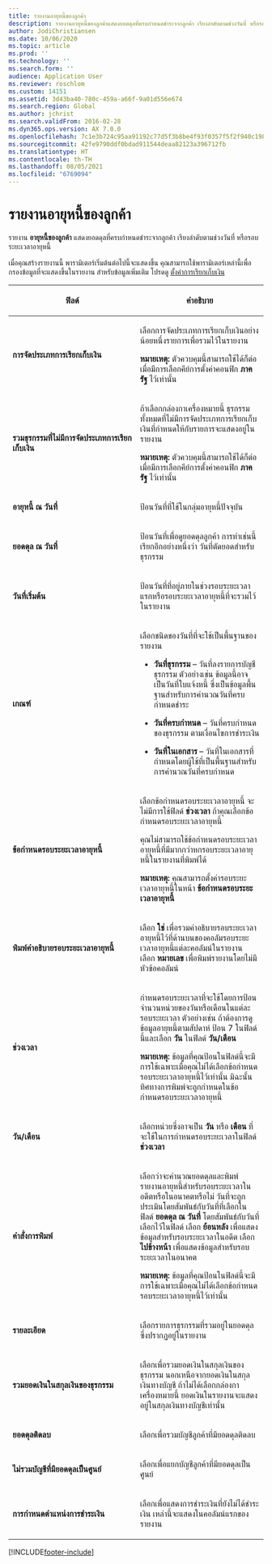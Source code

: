 ```yaml
---
title: รายงานอายุหนี้ของลูกค้า
description: รายงานอายุหนี้ของลูกค้าแสดงยอดดุลที่ครบกำหนดชำระจากลูกค้า เรียงลำดับตามช่วงวันที่ หรือรอบระยะเวลาอายุหนี้
author: JodiChristiansen
ms.date: 10/06/2020
ms.topic: article
ms.prod: ''
ms.technology: ''
ms.search.form: ''
audience: Application User
ms.reviewer: roschlom
ms.custom: 14151
ms.assetid: 3d43ba40-780c-459a-a66f-9a01d556e674
ms.search.region: Global
ms.author: jchrist
ms.search.validFrom: 2016-02-28
ms.dyn365.ops.version: AX 7.0.0
ms.openlocfilehash: 7c1e3b724c95aa91192c77d5f3b8be4f93f0357f5f2f940c198bc8da47933fa0
ms.sourcegitcommit: 42fe9790ddf0bdad911544deaa82123a396712fb
ms.translationtype: HT
ms.contentlocale: th-TH
ms.lasthandoff: 08/05/2021
ms.locfileid: "6769094"
---
```

# <a name="customer-aging-report"></a>รายงานอายุหนี้ของลูกค้า 

รายงาน **อายุหนี้ของลูกค้า** แสดงยอดดุลที่ครบกำหนดชำระจากลูกค้า เรียงลำดับตามช่วงวันที่ หรือรอบระยะเวลาอายุหนี้

เมื่อคุณสร้างรายงานนี้ พารามิเตอร์เริ่มต้นต่อไปนี้จะแสดงขึ้น คุณสามารถใช้พารามิเตอร์เหล่านี้เพื่อกรองข้อมูลที่จะแสดงขึ้นในรายงาน สำหรับข้อมูลเพิ่มเติม โปรดดู [ตั้งค่าการเรียกเก็บเงิน](set-up-collections.md)

<table>
<colgroup>
<col style="width: 50%" />
<col style="width: 50%" />
</colgroup>
<thead>
<tr class="header">
<th><p>ฟิลด์</p></th>
<th><p>คำอธิบาย</p></th>
</tr>
</thead>
<tbody>
<tr class="odd">
<td><p><strong>การจัดประเภทการเรียกเก็บเงิน</strong></p></td>
<td><p>เลือกการจัดประเภทการเรียกเก็บเงินอย่างน้อยหนึ่งรายการเพื่อรวมไว้ในรายงาน</p>
<div class="alert">

**หมายเหตุ:** ตัวควบคุมนี้สามารถใช้ได้ก็ต่อเมื่อมีการเลือกคีย์การตั้งค่าคอนฟิก <STRONG>ภาครัฐ</STRONG> ไว้เท่านั้น</P>


</div></td>
</tr>
<tr class="even">
<td><p><strong>รวมธุรกรรมที่ไม่มีการจัดประเภทการเรียกเก็บเงิน</strong></p></td>
<td><p>ถ้าเลือกกล่องกาเครื่องหมายนี้ ธุรกรรมทั้งหมดที่ไม่มีการจัดประเภทการเรียกเก็บเงินที่กำหนดให้กับรายการจะแสดงอยู่ในรายงาน</p>
<div class="alert">

**หมายเหตุ:** ตัวควบคุมนี้สามารถใช้ได้ก็ต่อเมื่อมีการเลือกคีย์การตั้งค่าคอนฟิก <STRONG>ภาครัฐ</STRONG> ไว้เท่านั้น</P>

</div></td>
</tr>
<tr class="odd">
<td><p><strong>อายุหนี้ ณ วันที่</strong></p></td>
<td><p>ป้อนวันที่ที่ใช้ในกลุ่มอายุหนี้ปัจจุบัน</p></td>
</tr>
<tr class="odd">
<td><p><strong>ยอดดุล ณ วันที่</strong></p></td>
<td><p>ป้อนวันที่เพื่อดูยอดดุลลูกค้า การทำเช่นนี้เรียกอีกอย่างหนึ่งว่า วันที่ตัดยอดสำหรับธุรกรรม</p></td>
</tr>
<tr class="even">
<td><p><strong>วันที่เริ่มต้น</strong></p></td>
<td><p>ป้อนวันที่ที่อยู่ภายในช่วงรอบระยะเวลาแรกหรือรอบระยะเวลาอายุหนี้ที่จะรวมไว้ในรายงาน</p></td>
</tr>
<tr class="odd">
<td><p><strong>เกณฑ์</strong></p></td>
<td><p>เลือกชนิดของวันที่ที่จะใช้เป็นพื้นฐานของรายงาน</p>
<ul>
<li><p><strong>วันที่ธุรกรรม</strong> – วันที่ลงรายการบัญชีธุรกรรม ตัวอย่างเช่น ข้อมูลนี้อาจเป็นวันที่ใบแจ้งหนี้ ซึ่งเป็นข้อมูลพื้นฐานสำหรับการคำนวณวันที่ครบกำหนดชำระ</p></li>
<li><p><strong>วันที่ครบกำหนด</strong> – วันที่ครบกำหนดของธุรกรรม ตามเงื่อนไขการชำระเงิน</p></li>
<li><p><strong>วันที่ในเอกสาร</strong> – วันที่ในเอกสารที่กำหนดโดยผู้ใช้ที่เป็นพื้นฐานสำหรับการคำนวณวันที่ครบกำหนด</p></li>
</ul></td>
</tr>
<tr class="even">
<td><p><strong>ข้อกำหนดรอบระยะเวลาอายุหนี้</strong></p></td>
<td><p>เลือกข้อกำหนดรอบระยะเวลาอายุหนี้  จะไม่มีการใช้ฟิลด์ <strong>ช่วงเวลา</strong> ถ้าคุณเลือกข้อกำหนดรอบระยะเวลาอายุหนี้</p>
<p>คุณไม่สามารถใช้ข้อกำหนดรอบระยะเวลาอายุหนี้ที่มีมากกว่าหกรอบระยะเวลาอายุหนี้ในรายงานที่พิมพ์ได้</p>
<div class="alert">

**หมายเหตุ:** คุณสามารถตั้งค่ารอบระยะเวลาอายุหนี้ในหน้า <STRONG>ข้อกำหนดรอบระยะเวลาอายุหนี้</STRONG></P>


</div></td>
</tr>
<tr class="odd">
<td><p><strong>พิมพ์คำอธิบายรอบระยะเวลาอายุหนี้</strong></p></td>
<td><p>เลือก <strong>ใช่</strong> เพื่อรวมคำอธิบายรอบระยะเวลาอายุหนี้ไว้ที่ด้านบนของคอลัมรอบระยะเวลาอายุหนี้แต่ละคอลัมน์ในรายงาน เลือก <strong>หมายเลข</strong> เพื่อพิมพ์รายงานโดยไม่มีหัวข้อคอลัมน์</p></td>
</tr>
<tr class="even">
<td><p><strong>ช่วงเวลา</strong></p></td>
<td><p>กำหนดรอบระยะเวลาที่จะใช้โดยการป้อนจำนวนหน่วยของวันหรือเดือนในแต่ละรอบระยะเวลา ตัวอย่างเช่น ถ้าต้องการดูข้อมูลอายุหนี้ตามสัปดาห์ ป้อน 7 ในฟิลด์นี้และเลือก <strong>วัน</strong> ในฟิลด์ <strong>วัน/เดือน</strong></p>
<div class="alert">

**หมายเหตุ:** ข้อมูลที่คุณป้อนในฟิลด์นี้จะมีการใช้เฉพาะเมื่อคุณไม่ได้เลือกข้อกำหนดรอบระยะเวลาอายุหนี้ไว้เท่านั้น มิฉะนั้น ทิศทางการพิมพ์จะถูกกำหนดในข้อกำหนดรอบระยะเวลาอายุหนี้</P>


</div></td>
</tr>
<tr class="odd">
<td><p><strong>วัน/เดือน</strong></p></td>
<td><p>เลือกหน่วยซึ่งอาจเป็น <strong>วัน</strong> หรือ <strong>เดือน</strong> ที่จะใช้ในการกำหนดรอบระยะเวลาในฟิลด์ <strong>ช่วงเวลา</strong></p></td>
</tr>
<tr class="even">
<td><p><strong>คำสั่งการพิมพ์</strong></p></td>
<td><p>เลือกว่าจะคำนวณยอดดุลและพิมพ์รายงานอายุหนี้สำหรับรอบระยะเวลาในอดีตหรือในอนาคตหรือไม่ วันที่จะถูกประเมินโดยสัมพันธ์กับวันที่ที่เลือกในฟิลด์ <strong>ยอดดุล ณ วันที่</strong> โดยสัมพันธ์กับวันที่เลือกไว้ในฟิลด์ เลือก <strong>ย้อนหลัง</strong> เพื่อแสดงข้อมูลสำหรับรอบระยะเวลาในอดีต เลือก <strong>ไปข้างหน้า</strong> เพื่อแสดงข้อมูลสำหรับรอบระยะเวลาในอนาคต</p>
<div class="alert">
  
<STRONG>หมายเหตุ:</STRONG> ข้อมูลที่คุณป้อนในฟิลด์นี้จะมีการใช้เฉพาะเมื่อคุณไม่ได้เลือกข้อกำหนดรอบระยะเวลาอายุหนี้ไว้เท่านั้น</P>


</div></td>
</tr>
<tr class="odd">
<td><p><strong>รายละเอียด</strong></p></td>
<td><p>เลือกรายการธุรกรรมที่รวมอยู่ในยอดดุลซึ่งปรากฏอยู่ในรายงาน</p></td>
</tr>
<tr class="even">
<td><p><strong>รวมยอดเงินในสกุลเงินของธุรกรรม</strong></p></td>
<td><p>เลือกเพื่อรวมยอดเงินในสกุลเงินของธุรกรรม นอกเหนือจากยอดเงินในสกุลเงินทางบัญชี ถ้าไม่ได้เลือกกล่องกาเครื่องหมายนี้ ยอดเงินในรายงานจะแสดงอยู่ในสกุลเงินทางบัญชีเท่านั้น</p></td>
</tr>
<tr class="odd">
<td><p><strong>ยอดดุลติดลบ</strong></p></td>
<td><p>เลือกเพื่อรวมบัญชีลูกค้าที่มียอดดุลติดลบ</p></td>
</tr>
<tr class="even">
<td><p><strong>ไม่รวมบัญชีที่มียอดดุลเป็นศูนย์</strong></p></td>
<td><p>เลือกเพื่อแยกบัญชีลูกค้าที่มียอดดุลเป็นศูนย์</p></td>
</tr>
<tr class="odd">
<td><p><strong>การกำหนดตำแหน่งการชำระเงิน</strong></p></td>
<td><p>เลือกเพื่อแสดงการชำระเงินที่ยังไม่ได้ชำระเงิน เหล่านี้จะแสดงในคอลัมน์แรกของรายงาน</p></td>
</tr>
</tbody>
</table>



[!INCLUDE[footer-include](../../includes/footer-banner.md)]